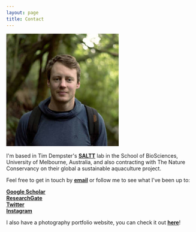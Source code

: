 ```yaml
---
layout: page
title: Contact
---
```

  
![profile](images/forestprofile.jpg)  
  
I'm based in Tim Dempster's [**SALTT**](https://blogs.unimelb.edu.au/saltt) lab in the School of BioSciences, University of Melbourne, Australia, and also contracting with The Nature Conservancy on their global a sustainable aquaculture project.
  
Feel free to get in touch by [**email**](luke.barrett@unimelb.edu.au) or follow me to see what I've been up to:  
  
[**Google Scholar**](https://scholar.google.ca/citations?hl=en&pli=1&user=m2VurpgAAAAJ)  
[**ResearchGate**](https://www.researchgate.net/profile/Luke_Barrett)  
[**Twitter**](https://www.twitter.com/LukeBarrettSci)  
[**Instagram**](https://www.instagram.com/barrettphoto/)  
  
I also have a photography portfolio website, you can check it out [**here**](https://lukebarrett.com)!  
  
